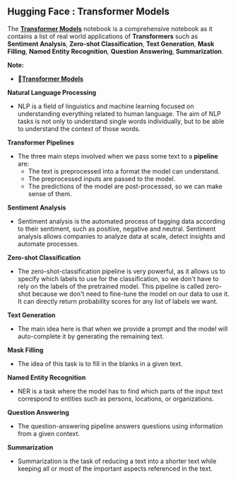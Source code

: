 ## **Hugging Face : Transformer Models**

The [**Transformer Models**](https://github.com/reban87/HuggingFace/blob/main/01.%20Transformer%20Model%20/%20Transformer_Model.ipynb) notebook is a comprehensive notebook as it contains a list of real world applications of **Transformers** such as **Sentiment Analysis**, **Zero-shot Classification**, **Text Generation**, **Mask Filling**, **Named Entity Recognition**, **Question Answering**, **Summarization**. 

**Note:**
- 📑[**Transformer Models**](https://github.com/reban87/HuggingFace/blob/main/01.%20Transformer%20Model%20/%20Transformer_Model.ipynb) 

**Natural Language Processing**
- NLP is a field of linguistics and machine learning focused on understanding everything related to human language. The aim of NLP tasks is not only to understand single words individually, but to be able to understand the context of those words.

**Transformer Pipelines**
- The three main steps involved when we pass some text to a **pipeline** are:
  - The text is preprocessed into a format the model can understand.
  - The preprocessed inputs are passed to the model.
  - The predictions of the model are post-processed, so we can make sense of them.

**Sentiment Analysis**
- Sentiment analysis is the automated process of tagging data according to their sentiment, such as positive, negative and neutral. Sentiment analysis allows companies to analyze data at scale, detect insights and automate processes.

**Zero-shot Classification**
- The zero-shot-classification pipeline is very powerful, as it allows us to specify which labels to use for the classification, so we don't have to rely on the labels of the pretrained model. This pipeline is called zero-shot because we don't need to fine-tune the model on our data to use it. It can directly return probability scores for any list of labels we want.


**Text Generation**
- The main idea here is that when we provide a prompt and the model will auto-complete it by generating the remaining text.

**Mask Filling**
- The idea of this task is to fill in the blanks in a given text.

**Named Entity Recognition**
- NER is a task where the model has to find which parts of the input text correspond to entities such as persons, locations, or organizations.

**Question Answering**
- The question-answering pipeline answers questions using information from a given context.

**Summarization**
- Summarization is the task of reducing a text into a shorter text while keeping all or most of the important aspects referenced in the text.
